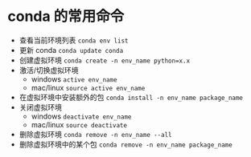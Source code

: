 # conda 的常用命令
- 查看当前环境列表 `conda env list`
- 更新 conda `conda update conda`
- 创建虚拟环境 `conda create -n env_name python=x.x`
- 激活/切换虚拟环境
  - windows `active env_name`
  - mac/linux `source active env_name`
- 在虚拟环境中安装额外的包 `conda install -n env_name package_name`
- 关闭虚拟环境
  - windows `deactivate env_name`
  - mac/linux `source deactivate`
- 删除虚拟环境 `conda remove -n env_name --all`
- 删除虚拟环境中的某个包 `conda remove -n env_name package_name`
